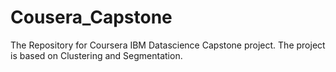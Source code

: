 # Cousera_Capstone
The Repository for Coursera IBM Datascience Capstone project. The project is based on Clustering and Segmentation.

